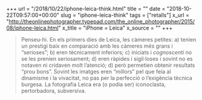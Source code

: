 +++
url = "/2018/10/22/iphone-leica-think.html"
title = ""
date = "2018-10-22T09:57:00+00:00"
slug = "iphone-leica-think"
tags = ["retalls"]
x_url = "http://theonlinephotographer.typepad.com/the_online_photographer/2015/08/iphone-leica.html"
x_title = "iPhone = Leica"
x_source = ""
+++


> Penseu-hi. En els primers dies de Leica, les càmeres petites: a) tenien un prestigi baix en comparació amb les càmeres més grans i “serioses”; b) eren tècnicament inferiors; c) iniciats i *cognoscenti* no se les prenien seriosament; d) eren ràpides i sigil·loses i sovint no es notaven ni cridaven molt l’atenció; d) però permetien obtenir resultats “prou bons”. Sovint les imatges eren “millors” pel que feia al dinamisme i la vivacitat, no pas per la perfecció o l’exigència tècnica burgesa. La fotografia Leica era (o podia ser) iconoclasta, pertorbadora, subversiva.

